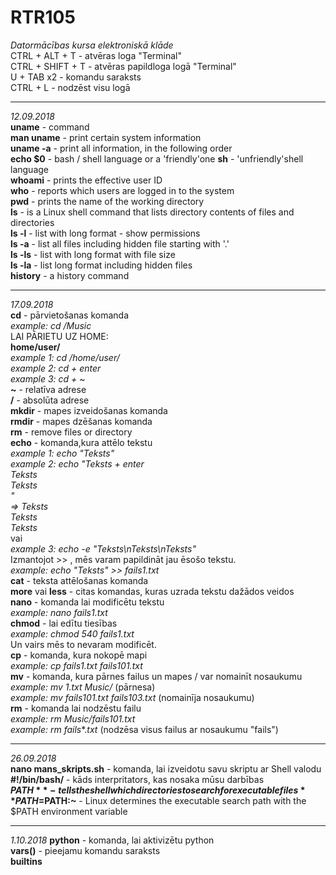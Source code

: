 # RTR105
*Datormācības kursa elektroniskā klāde*  
CTRL + ALT + T - atvēras loga "Terminal"  
CTRL + SHIFT + T - atvēras papildloga logā "Terminal"  
U + TAB x2 - komandu saraksts  
CTRL + L - nodzēst visu logā  
  
***
  *12.09.2018*  
**uname** - command  
**man uname** - print certain system information  
**uname -a** - print all information, in the following order  
**echo $0** - bash / shell language or a 'friendly'one
**sh** - 'unfriendly'shell language  
**whoami** - prints the effective user ID  
**who** - reports which users are logged in to the system  
**pwd** - prints the name of the working directory  
**ls** - is a Linux shell command that lists directory contents of files and directories  
**ls -l** - list with long format - show permissions  
**ls -a** - list all files including hidden file starting with '.'  
**ls -ls** - list with long format with file size  
**ls -la** - list long format including hidden files  
**history** - a history command  

***
  *17.09.2018*  
**cd** - pārvietošanas komanda  
*example: cd /Music*    
LAI PĀRIETU UZ HOME:  
**home/user/**  
*example 1: cd /home/user/*  
*example 2: cd + enter*  
*example 3: cd +* ~  
**~** - relatīva adrese  
**/** - absolūta adrese  
**mkdir** - mapes izveidošanas komanda  
**rmdir** - mapes dzēšanas komanda  
**rm** - remove files or directory  
**echo** - komanda,kura attēlo tekstu  
*example 1: echo "Teksts"*  
*example 2: echo "Teksts + enter  
Teksts  
Teksts  
"  
=>  Teksts  
    Teksts  
    Teksts*    
vai  
*example 3: echo -e "Teksts\nTeksts\nTeksts"*  
Izmantojot >> , mēs varam papildināt jau ēsošo tekstu.  
*example: echo "Teksts" >> fails1.txt*  
**cat** - teksta attēlošanas komanda  
**more** vai **less** - citas komandas, kuras uzrada tekstu dažādos veidos  
**nano** - komanda lai modificētu tekstu  
*example: nano fails1.txt*  
**chmod** - lai edītu tiesības  
*example: chmod 540 fails1.txt*  
Un vairs mēs to nevaram modificēt.  
**cp** - komanda, kura nokopē mapi  
*example: cp fails1.txt fails101.txt*  
**mv** - komanda, kura pārnes failus un mapes / var nomainīt nosaukumu  
*example: mv *1*.txt Music/* (pārnesa)  
*example: mv fails101.txt fails103.txt* (nomainīja nosaukumu)  
**rm** - komanda lai nodzēstu failu  
*example: rm Music/fails101.txt*  
*example: rm fails**.*txt* (nodzēsa visus failus ar nosaukumu "fails")  

***  
 *26.09.2018*  
**nano mans_skripts.sh** - komanda, lai izveidotu savu skriptu ar Shell valodu  
**#!/bin/bash/** - kāds interpritators, kas nosaka mūsu darbības  
**$PATH** - tells the shell which directories to search for executable files  
**PATH=$PATH:~** - Linux determines the executable search path with the $PATH environment variable    

***  
  *1.10.2018* 
**python** - komanda, lai aktivizētu python  
**vars()** - pieejamu komandu saraksts  
**__builtins__**  

